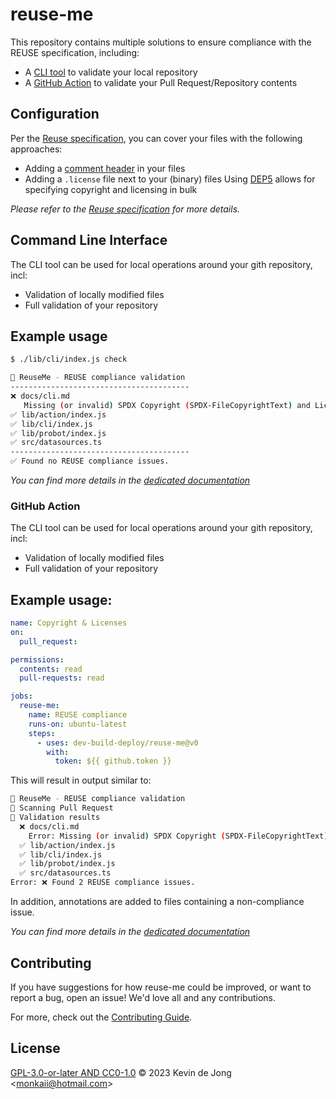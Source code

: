 <!-- 
SPDX-FileCopyrightText: 2023 Kevin de Jong <monkaii@hotmail.com>

SPDX-License-Identifier: GPL-3.0-or-later
-->

# reuse-me

This repository contains multiple solutions to ensure compliance with the REUSE specification, including:

* A [CLI tool](#command-line-interface) to validate your local repository
* A [GitHub Action](#github-action) to validate your Pull Request/Repository contents

## Configuration
Per the [Reuse specification], you can cover your files with the following approaches:

- Adding a [comment header](#https://reuse.software/spec/#comment-headers) in your files
- Adding a `.license` file next to your (binary) files
Using [DEP5](https://reuse.software/spec/#dep5) allows for specifying copyright and licensing in bulk

_Please refer to the [Reuse specification] for more details._

## Command Line Interface

The CLI tool can be used for local operations around your gith repository, incl:

- Validation of locally modified files
- Full validation of your repository

## Example usage

```sh
$ ./lib/cli/index.js check

📄 ReuseMe - REUSE compliance validation
----------------------------------------
❌ docs/cli.md
   Missing (or invalid) SPDX Copyright (SPDX-FileCopyrightText) and License (SPDX-License-Identifier) statements.
✅ lib/action/index.js
✅ lib/cli/index.js
✅ lib/probot/index.js
✅ src/datasources.ts
----------------------------------------
✅ Found no REUSE compliance issues.
```

_You can find more details in the [dedicated documentation](./docs/cli.md)_

### GitHub Action

The CLI tool can be used for local operations around your gith repository, incl:

- Validation of locally modified files
- Full validation of your repository

## Example usage:

```yaml
name: Copyright & Licenses
on:
  pull_request:

permissions:
  contents: read
  pull-requests: read

jobs:
  reuse-me:
    name: REUSE compliance
    runs-on: ubuntu-latest
    steps:
      - uses: dev-build-deploy/reuse-me@v0
        with:
          token: ${{ github.token }}
```

This will result in output similar to:
```sh
📄 ReuseMe - REUSE compliance validation
🔎 Scanning Pull Request
📝 Validation results
  ❌ docs/cli.md
    Error: Missing (or invalid) SPDX Copyright (SPDX-FileCopyrightText) and License (SPDX-License-Identifier) statements.
  ✅ lib/action/index.js
  ✅ lib/cli/index.js
  ✅ lib/probot/index.js
  ✅ src/datasources.ts
Error: ❌ Found 2 REUSE compliance issues.
```

In addition, annotations are added to files containing a non-compliance issue.

_You can find more details in the [dedicated documentation](./docs/github-action.md)_

## Contributing

If you have suggestions for how reuse-me could be improved, or want to report a bug, open an issue! We'd love all and any contributions.

For more, check out the [Contributing Guide](CONTRIBUTING.md).

## License

[GPL-3.0-or-later AND CC0-1.0](LICENSE) © 2023 Kevin de Jong \<monkaii@hotmail.com\>

[Reuse specification]: https://reuse.software/spec/